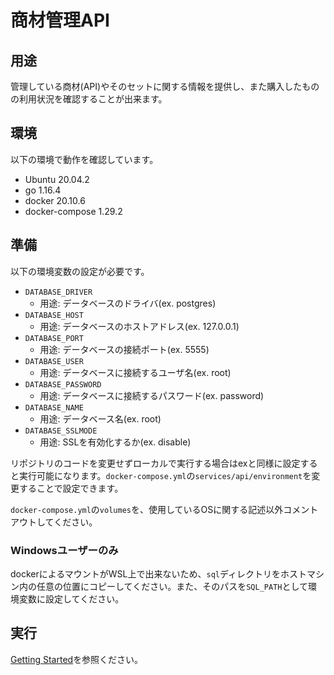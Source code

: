 # 商材管理API

## 用途
管理している商材(API)やそのセットに関する情報を提供し、また購入したものの利用状況を確認することが出来ます。

## 環境
以下の環境で動作を確認しています。
- Ubuntu 20.04.2
- go 1.16.4
- docker 20.10.6
- docker-compose 1.29.2

## 準備
以下の環境変数の設定が必要です。
- `DATABASE_DRIVER`
    - 用途: データベースのドライバ(ex. postgres)
- `DATABASE_HOST`
    - 用途: データベースのホストアドレス(ex. 127.0.0.1)
- `DATABASE_PORT`
    - 用途: データベースの接続ポート(ex. 5555)
- `DATABASE_USER`
    - 用途: データベースに接続するユーザ名(ex. root)
- `DATABASE_PASSWORD`
    - 用途: データベースに接続するパスワード(ex. password)
- `DATABASE_NAME`
    - 用途: データベース名(ex. root)
- `DATABASE_SSLMODE`
    - 用途: SSLを有効化するか(ex. disable)

リポジトリのコードを変更せずローカルで実行する場合はexと同様に設定すると実行可能になります。`docker-compose.yml`の`services/api/environment`を変更することで設定できます。

`docker-compose.yml`の`volumes`を、使用しているOSに関する記述以外コメントアウトしてください。

### Windowsユーザーのみ
dockerによるマウントがWSL上で出来ないため、`sql`ディレクトリをホストマシン内の任意の位置にコピーしてください。また、そのパスを`SQL_PATH`として環境変数に設定してください。

## 実行

[Getting Started](../README_ja.md)を参照ください。
